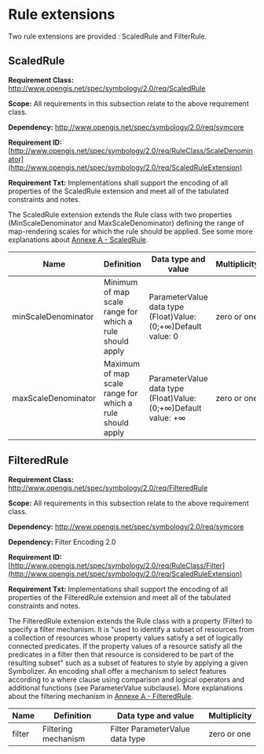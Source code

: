 # Rule extensions

Two rule extensions are provided : ScaledRule and FilterRule.

## ScaledRule

**Requirement Class:** http://www.opengis.net/spec/symbology/2.0/req/ScaledRule 

**Scope:** All requirements in this subsection relate to the above requirement class.

**Dependency:** http://www.opengis.net/spec/symbology/2.0/req/symcore

**Requirement ID:** [http://www.opengis.net/spec/symbology/2.0/req/RuleClass/ScaleDenominator](http://www.opengis.net/spec/symbology/2.0/req/ScaledRuleExtension)

**Requirement Txt:** Implementations shall support the encoding of all properties of the ScaledRule extension and meet all of the tabulated constraints and notes.

The ScaledRule extension extends the Rule class with two properties (MinScaleDenominator and MaxScaleDenominator) defining the range of map-rendering scales for which the rule should be applied. See some more explanations about [Annexe A - ScaledRule](cartography/conceptual_model/annexe_a.md).

| **Name**            | **Definition**                                           | **Data type and value**                                      | **Multiplicity** |
| ------------------- | -------------------------------------------------------- | ------------------------------------------------------------ | ---------------- |
| minScaleDenominator | Minimum of map scale range for which a rule should apply | ParameterValue data type (Float)Value: (0;+∞)Default value: 0 | zero or one      |
| maxScaleDenominator | Maximum of map scale range for which a rule should apply | ParameterValue data type (Float)Value: (0;+∞)Default value: +∞ | zero or one      |



## FilteredRule

**Requirement Class:** http://www.opengis.net/spec/symbology/2.0/req/FilteredRule 

**Scope:** All requirements in this subsection relate to the above requirement class.

**Dependency:** http://www.opengis.net/spec/symbology/2.0/req/symcore

**Dependency:** Filter Encoding 2.0

**Requirement ID:** [http://www.opengis.net/spec/symbology/2.0/req/RuleClass/Filter](http://www.opengis.net/spec/symbology/2.0/req/ScaledRuleExtension)

**Requirement Txt:** Implementations shall support the encoding of all properties of the FilteredRule extension and meet all of the tabulated constraints and notes.

The FilteredRule extension extends the Rule class with a property (Filter) to specify a filter mechanism. It is "used to identify a subset of resources from a collection of resources whose property values satisfy a set of logically connected predicates. If the property values of a resource satisfy all the predicates in a filter then that resource is considered to be part of the resulting subset" such as a subset of features to style by applying a given Symbolizer. An encoding shall offer a mechanism to select features according to a where clause using comparison and logical operators and additional functions (see ParameterValue subclause). More explanations about the filtering mechanism in [Annexe A - FilteredRule](cartography/conceptual_model/annexe_a.md).

| **Name** | **Definition**      | **Data type and value**         | **Multiplicity** |
| -------- | ------------------- | ------------------------------- | ---------------- |
| filter   | Filtering mechanism | Filter ParameterValue data type | zero or one      |